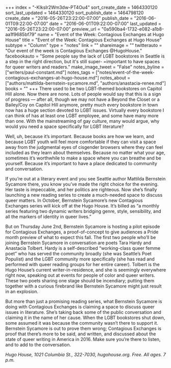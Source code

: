 +++
index = "-KIksIr2Wm3dw-PT4Ou4"
sort_create_date = 1464330120
sort_last_updated = 1464330120
sort_publish_date = 1464798120
create_date = "2016-05-26T23:22:00-07:00"
publish_date = "2016-06-01T09:22:00-07:00"
date = "2016-06-01T09:22:00-07:00"
last_updated = "2016-05-26T23:22:00-07:00"
preview_url = "0a590ba4-1732-e082-a1b8-aa1f9685bf79"
name = "Event of the Week: Contagious Exchanges at Hugo House"
title = "Event of the Week: Contagious Exchanges at Hugo House"
subtype = "Column"
type = "notes"
link = ""
shareimage = ""
twitterauto = "Our event of the week is Contagious Exchanges @HugoHouse."
facebookauto = "Some people say the lack of LGBT bookstores in Seattle is a step in the right direction, but it's still super- =important to have spaces for queer writers and readers."
make_image_tweet = "False"
notes_byline = ["writers/paul-constant.md"]
notes_tags = ["notes/event-of-the-week-contagious-exchanges-at-hugo-house.md"]
notes_about = ["authors/mattilda-bernstein-sycamore.md", "authors/anastacia-renee.md"]
books = ""
+++
There used to be two LGBT-themed bookstores on Capitol Hill alone. Now there are none. Lots of people would say that this is a sign of progress — after all, though we may not have a Beyond the Closet or a Bailey/Coy on Capitol Hill anymore, pretty much every bookstore in town now has a huge section devoted to LGBT issues. Virtually every bookstore I can think of has at least one LGBT employee, and some have many more than one. With the mainstreaming of gay culture, many would argue, why would you need a space specifically for LGBT literature?

Well, uh, because it’s important. Because books are how we learn, and because LGBT youth will feel more comfortable if they can visit a space away from the judgmental eyes of cisgender browsers where they can feel included as they learn about themselves. Because no matter what your age, sometimes it’s worthwhile to make a space where you can breathe and be yourself. Because it’s important to have a place dedicated to community and conversation.

If you’re out at a literary event and you see Seattle author Mattilda Bernstein Sycamore there, you know you’ve made the right choice for the evening. Her taste is impeccable, and her politics are righteous. Now she’s finally launching a new reading series to create a much-needed space to discuss queer matters. In October, Bernstein Sycamore’s new Contagious Exchanges series will kick off at the Hugo House. It’s billed as “a monthly series featuring two dynamic writers bridging genre, style, sensibility, and all the markers of identity in queer lives.”

But on Thursday June 2nd, Bernstein Sycamore is hosting a pilot episode for Contagious Exchanges, a proof-of-concept to give audiences a Pride month preview of what to expect this fall. The first two people who’ll be joining Bernstein Sycamore in conversation are poets Tara Hardy and Anastacia Tolbert. Hardy is a self-described “working-class queer femme poet” who has served the community broadly (she was Seattle’s Poet Populist) and the LGBT community more specifically (she has read and performed with queer reading groups for her entire career). Tolbert is the Hugo House’s current writer-in-residence, and she is seemingly everywhere right now, speaking out at events for people of color and queer writers. These two poets sharing one stage should be incendiary; putting them together with a curious firebrand like Bernstein Sycamore might just result in an explosion.

But more than just a promising reading series, what Bernstein Sycamore is doing with Contagious Exchanges is claiming a space to discuss queer issues in literature. She’s taking back some of the public conversation and claiming it in the name of her cause. When the LGBT bookstores shut down, some assumed it was because the community wasn’t there to support it. Bernstein Sycamore is out to prove them wrong; Contagious Exchanges is proof that there’s more to be said, and written, and discussed about the state of queer writing in America in 2016. Make sure you’re there to listen, and to add to the conversation.

*Hugo House, 1021 Columbia St., 322-7030, hugohouse.org. Free. All ages. 7 p.m.*